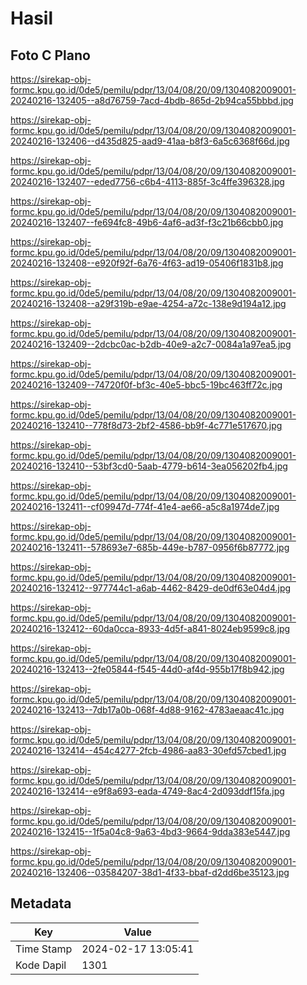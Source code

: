 # Hasil

## Foto C Plano

https://sirekap-obj-formc.kpu.go.id/0de5/pemilu/pdpr/13/04/08/20/09/1304082009001-20240216-132405--a8d76759-7acd-4bdb-865d-2b94ca55bbbd.jpg

https://sirekap-obj-formc.kpu.go.id/0de5/pemilu/pdpr/13/04/08/20/09/1304082009001-20240216-132406--d435d825-aad9-41aa-b8f3-6a5c6368f66d.jpg

https://sirekap-obj-formc.kpu.go.id/0de5/pemilu/pdpr/13/04/08/20/09/1304082009001-20240216-132407--eded7756-c6b4-4113-885f-3c4ffe396328.jpg

https://sirekap-obj-formc.kpu.go.id/0de5/pemilu/pdpr/13/04/08/20/09/1304082009001-20240216-132407--fe694fc8-49b6-4af6-ad3f-f3c21b66cbb0.jpg

https://sirekap-obj-formc.kpu.go.id/0de5/pemilu/pdpr/13/04/08/20/09/1304082009001-20240216-132408--e920f92f-6a76-4f63-ad19-05406f1831b8.jpg

https://sirekap-obj-formc.kpu.go.id/0de5/pemilu/pdpr/13/04/08/20/09/1304082009001-20240216-132408--a29f319b-e9ae-4254-a72c-138e9d194a12.jpg

https://sirekap-obj-formc.kpu.go.id/0de5/pemilu/pdpr/13/04/08/20/09/1304082009001-20240216-132409--2dcbc0ac-b2db-40e9-a2c7-0084a1a97ea5.jpg

https://sirekap-obj-formc.kpu.go.id/0de5/pemilu/pdpr/13/04/08/20/09/1304082009001-20240216-132409--74720f0f-bf3c-40e5-bbc5-19bc463ff72c.jpg

https://sirekap-obj-formc.kpu.go.id/0de5/pemilu/pdpr/13/04/08/20/09/1304082009001-20240216-132410--778f8d73-2bf2-4586-bb9f-4c771e517670.jpg

https://sirekap-obj-formc.kpu.go.id/0de5/pemilu/pdpr/13/04/08/20/09/1304082009001-20240216-132410--53bf3cd0-5aab-4779-b614-3ea056202fb4.jpg

https://sirekap-obj-formc.kpu.go.id/0de5/pemilu/pdpr/13/04/08/20/09/1304082009001-20240216-132411--cf09947d-774f-41e4-ae66-a5c8a1974de7.jpg

https://sirekap-obj-formc.kpu.go.id/0de5/pemilu/pdpr/13/04/08/20/09/1304082009001-20240216-132411--578693e7-685b-449e-b787-0956f6b87772.jpg

https://sirekap-obj-formc.kpu.go.id/0de5/pemilu/pdpr/13/04/08/20/09/1304082009001-20240216-132412--977744c1-a6ab-4462-8429-de0df63e04d4.jpg

https://sirekap-obj-formc.kpu.go.id/0de5/pemilu/pdpr/13/04/08/20/09/1304082009001-20240216-132412--60da0cca-8933-4d5f-a841-8024eb9599c8.jpg

https://sirekap-obj-formc.kpu.go.id/0de5/pemilu/pdpr/13/04/08/20/09/1304082009001-20240216-132413--2fe05844-f545-44d0-af4d-955b17f8b942.jpg

https://sirekap-obj-formc.kpu.go.id/0de5/pemilu/pdpr/13/04/08/20/09/1304082009001-20240216-132413--7db17a0b-068f-4d88-9162-4783aeaac41c.jpg

https://sirekap-obj-formc.kpu.go.id/0de5/pemilu/pdpr/13/04/08/20/09/1304082009001-20240216-132414--454c4277-2fcb-4986-aa83-30efd57cbed1.jpg

https://sirekap-obj-formc.kpu.go.id/0de5/pemilu/pdpr/13/04/08/20/09/1304082009001-20240216-132414--e9f8a693-eada-4749-8ac4-2d093ddf15fa.jpg

https://sirekap-obj-formc.kpu.go.id/0de5/pemilu/pdpr/13/04/08/20/09/1304082009001-20240216-132415--1f5a04c8-9a63-4bd3-9664-9dda383e5447.jpg

https://sirekap-obj-formc.kpu.go.id/0de5/pemilu/pdpr/13/04/08/20/09/1304082009001-20240216-132406--03584207-38d1-4f33-bbaf-d2dd6be35123.jpg


## Metadata

| Key        | Value               |
| ---------- | ------------------- |
| Time Stamp | 2024-02-17 13:05:41 |
| Kode Dapil | 1301                |



